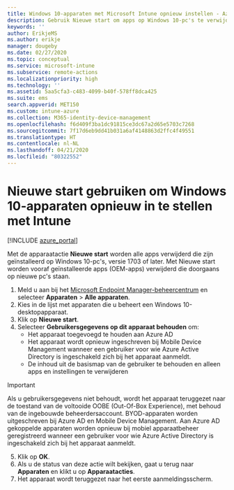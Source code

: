 ```yaml
---
title: Windows 10-apparaten met Microsoft Intune opnieuw instellen - Azure | Microsoft Docs
description: Gebruik Nieuwe start om apps op Windows 10-pc's te verwijderen met behulp van Microsoft Intune.
keywords: ''
author: ErikjeMS
ms.author: erikje
manager: dougeby
ms.date: 02/27/2020
ms.topic: conceptual
ms.service: microsoft-intune
ms.subservice: remote-actions
ms.localizationpriority: high
ms.technology: ''
ms.assetid: 5aa5cfa3-c483-4099-b40f-578ff8dca425
ms.suite: ems
search.appverid: MET150
ms.custom: intune-azure
ms.collection: M365-identity-device-management
ms.openlocfilehash: f6d409f3ba1dc91815ce3dc67a2d65e5703c7268
ms.sourcegitcommit: 7f17d6eb9dd41b031a6af4148863d2ffc4f49551
ms.translationtype: HT
ms.contentlocale: nl-NL
ms.lasthandoff: 04/21/2020
ms.locfileid: "80322552"
---
```

# <a name="use-fresh-start-to-reset-windows-10-devices-with-intune"></a>Nieuwe start gebruiken om Windows 10-apparaten opnieuw in te stellen met Intune


[!INCLUDE [azure_portal](../includes/azure_portal.md)]

Met de apparaatactie **Nieuwe start** worden alle apps verwijderd die zijn geïnstalleerd op Windows 10-pc's, versie 1703 of later. Met Nieuwe start worden vooraf geïnstalleerde apps (OEM-apps) verwijderd die doorgaans op nieuwe pc's staan. 

1. Meld u aan bij het [Microsoft Endpoint Manager-beheercentrum](https://go.microsoft.com/fwlink/?linkid=2109431) en selecteer **Apparaten** > **Alle apparaten**.
2. Kies in de lijst met apparaten die u beheert een Windows 10-desktopapparaat.
3. Klik op **Nieuwe start**. 
4. Selecteer **Gebruikersgegevens op dit apparaat behouden** om:
   * Het apparaat toegevoegd te houden aan Azure AD
   * Het apparaat wordt opnieuw ingeschreven bij Mobile Device Management wanneer een gebruiker voor wie Azure Active Directory is ingeschakeld zich bij het apparaat aanmeldt.
   * De inhoud uit de basismap van de gebruiker te behouden en alleen apps en instellingen te verwijderen

  > [!IMPORTANT]
 > Als u gebruikersgegevens niet behoudt, wordt het apparaat teruggezet naar de toestand van de voltooide OOBE (Out-Of-Box Experience), met behoud van de ingebouwde beheerdersaccount.
 > BYOD-apparaten worden uitgeschreven bij Azure AD en Mobile Device Management.
 > Aan Azure AD gekoppelde apparaten worden opnieuw bij mobiel apparaatbeheer geregistreerd wanneer een gebruiker voor wie Azure Active Directory is ingeschakeld zich bij het apparaat aanmeldt.
 
5. Klik op **OK**.   
6. Als u de status van deze actie wilt bekijken, gaat u terug naar **Apparaten** en klikt u op **Apparaatacties**.  
7. Het apparaat wordt teruggezet naar het eerste aanmeldingsscherm.
